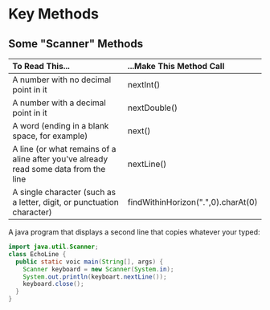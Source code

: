 # Key Methods

## Some "Scanner" Methods

| To Read This... | ...Make This Method Call|
|:----------------|:------------------------|
|A number with no decimal point in it|nextInt()|
|A number with a decimal point in it|nextDouble()|
|A word (ending in a blank space, for example)|next()|
|A line (or what remains of a aline after you've already read some data from the line|nextLine()|
|A single character (such as a letter, digit, or punctuation character)|findWithinHorizon(".",0).charAt(0)|

A java program that displays a second line that copies whatever your typed:

```java
import java.util.Scanner;
class EchoLine {
  public static voic main(String[], args) {
    Scanner keyboard = new Scanner(System.in);
    System.out.println(keyboart.nextLine());
    keyboard.close();
  }
}
```

